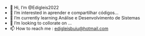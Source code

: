 - 👋 Hi, I’m @Edigleis2022
- 👀 I’m interested in  aprender e compartilhar  códigos...
- 🌱 I’m currently learning  Análise e Desenvolvimento de Sistemas 
- 💞️ I’m looking to collorate on ...
- 📫 How to reach me : edigleisbuiu@hotmail.com

<!---
Edigleis2022/Edigleis2022 is a ✨ special ✨ repository because its `README.md` (this file) appears on your GitHub profile.
You can click the Preview link to take a look at your changes.
--->
